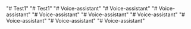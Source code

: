 "# Test1" 
"# Test1" 
"# Voice-assistant" 
"# Voice-assistant" 
"# Voice-assistant" 
"# Voice-assistant" 
"# Voice-assistant" 
"# Voice-assistant" 
"# Voice-assistant" 
"# Voice-assistant" 
"# Voice-assistant" 
